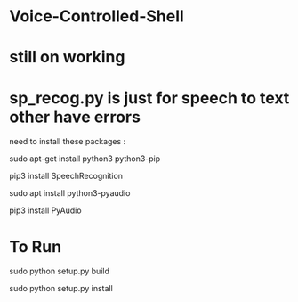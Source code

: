 # Voice-Controlled-Shell
# still on working
# sp_recog.py is just for speech to text other have errors

need to install these packages :

  sudo apt-get install python3 python3-pip 
  
  pip3 install SpeechRecognition
  
  sudo apt install python3-pyaudio
  
  pip3 install PyAudio
  
# To Run
  sudo python setup.py build
  
  sudo python setup.py install
  
